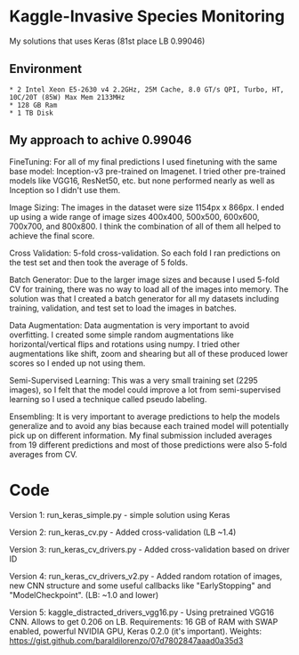# Kaggle-Invasive Species Monitoring
My solutions that uses Keras (81st place LB 0.99046)

## Environment
	* 2 Intel Xeon E5-2630 v4 2.2GHz, 25M Cache, 8.0 GT/s QPI, Turbo, HT, 10C/20T (85W) Max Mem 2133MHz
	* 128 GB Ram
	* 1 TB Disk
  
## My approach to achive 0.99046

FineTuning: For all of my final predictions I used finetuning with the same base model: 
Inception-v3 pre-trained on Imagenet. I tried other pre-trained models like VGG16, ResNet50, etc. 
but none performed nearly as well as Inception so I didn't use them.

Image Sizing: The images in the dataset were size 1154px x 866px. 
I ended up using a wide range of image sizes 400x400, 500x500, 600x600, 700x700, and 800x800. 
I think the combination of all of them all helped to achieve the final score.

Cross Validation: 5-fold cross-validation. 
So each fold I ran predictions on the test set and then took the average of 5 folds.

Batch Generator: Due to the larger image sizes and because I used 5-fold CV for training, 
there was no way to load all of the images into memory. 
The solution was that I created a batch generator for all my datasets including training, validation, and test set to load the images in batches.

Data Augmentation: Data augmentation is very important to avoid overfitting. 
I created some simple random augmentations like horizontal/vertical flips and rotations using numpy. 
I tried other augmentations like shift, zoom and shearing but all of these produced lower scores so I ended up not using them.

Semi-Supervised Learning: This was a very small training set (2295 images), 
so I felt that the model could improve a lot from semi-supervised learning so I used a technique called pseudo labeling.

Ensembling: It is very important to average predictions to help the models generalize 
and to avoid any bias because each trained model will potentially pick up on different information.
 My final submission included averages from 19 different predictions and most of those predictions were also 5-fold averages from CV.

# Code

Version 1: run_keras_simple.py - simple solution using Keras

Version 2: run_keras_cv.py - Added cross-validation (LB ~1.4)

Version 3: run_keras_cv_drivers.py - Added cross-validation based on driver ID

Version 4: run_keras_cv_drivers_v2.py - Added random rotation of images, new CNN structure and some useful callbacks like "EarlyStopping" and "ModelCheckpoint". (LB: ~1.0 and lower)

Version 5: kaggle_distracted_drivers_vgg16.py - Using pretrained VGG16 CNN. Allows to get 0.206 on LB. Requirements: 16 GB of RAM with SWAP enabled, powerful NVIDIA GPU, Keras 0.2.0 (it's important). Weights: https://gist.github.com/baraldilorenzo/07d7802847aaad0a35d3
